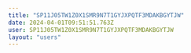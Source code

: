 ```yaml
---
title: "SP11J05TW1Z0X1SMR9N7T1GYJXPQTF3MDAKBGYTJW"
date: 2024-04-01T09:51:51.763Z
user: SP11J05TW1Z0X1SMR9N7T1GYJXPQTF3MDAKBGYTJW
layout: "users"
---
```

    